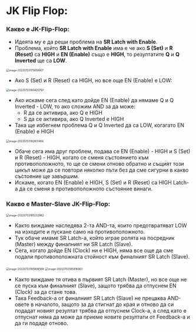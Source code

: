 # JK Flip Flop:

### Какво е JK-Flip-Flop:

- Идеята му е да реши проблема на **SR Latch with Enable**.
- Проблема, който **SR Latch with Enable** има е че ако **S (Set)** и **R (Reset)** са **HIGH** и **EN (Enable)** също е **HIGH**, то резултатите **Q** и **Q Inverted** ще са **LOW**.

<img src="C:\Users\Gosho\Desktop\GitHub\8-bit-Computer\Pictures\image-20220703175859907.png" alt="image-20220703175859907" style="zoom:50%;" />

- Ако S (Set) и R (Reset) са HIGH, но все още EN (Enable) е LOW:

<img src="C:\Users\Gosho\Desktop\GitHub\8-bit-Computer\Pictures\image-20220703180420797.png" alt="image-20220703180420797" style="zoom:50%;" />

- Ако искаме сега след като дойде EN (Enable) да нямаме Q и Q Inverted - LOW, то ако сложим AND за да може:
  - R да се активира, ако Q е HIGH
  - S да се активира, ако Q Inverted е HIGH
- Така ще избегнем проблема Q и Q Inverted да са LOW, когагато EN (Enable) е HIGH

<img src="C:\Users\Gosho\Desktop\GitHub\8-bit-Computer\Pictures\image-20220703182831464.png" alt="image-20220703182831464" style="zoom:50%;" />

- Обаче сега има друг проблем, подава се EN (Enable) - HIGH и S (Set) и R (Reset) - HIGH, когато се сменя състоянието към противоположното, то ще се смени отново обратно и същият този цикъл може да се повтори няколко пъти без да сме сигурни в какво състояние ще завършим.
- Искаме, когато EN (Enable) е HIGH, S (Set) и R (Reset) са HIGH Latch-a да се сменя в противоположното състояние винаги.



### Какво е Master-Slave JK-Flip-Flop:

<img src="C:\Users\Gosho\Desktop\GitHub\8-bit-Computer\Pictures\image-20220703185232962.png" alt="image-20220703185232962" style="zoom:50%;" />



- Както виждаме наследява 2-та AND-та, които предотвратяват LOW на изходите и пускане само на противоположното.
- Тук обаче имаме SR Latch-a, който играе ролята на посредник (Master) между финалният ни SR Latch (Slave).
- Сега, когато дойде EN (Clock) ни е HIGH, няма все още да сме подали противоположната стойност към финалният SR Latch (Slave).

<img src="C:\Users\Gosho\Desktop\GitHub\8-bit-Computer\Pictures\image-20220703185806568.png" alt="image-20220703185806568" style="zoom:50%;" />



<img src="C:\Users\Gosho\Desktop\GitHub\8-bit-Computer\Pictures\image-20220703185816063.png" alt="image-20220703185816063" style="zoom:50%;" />

- Както виждаме тя отива в първият SR Latch (Master), но все още не се пуска към финалният (Slave), защото трябва да отпуснем EN (Clock) за да стане това.
- Така Feedback-a от финалният SR Latch (Slave) не прецаква AND-овете в началото, защото за да стигнат до края и отново да си подадат новият резултат трябва да отпуснем Clock-a, а след като е отпуснат няма да може да приеме новите резултати от Feedback-a и да ги подаде отново.

